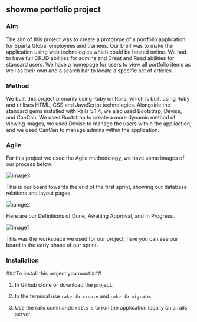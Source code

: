 ## showme portfolio project ##

### Aim ###

The aim of this project was to create a prototype of a portfolio application for Sparta Global employees and trainees. Our breif was to make the application using web technologies which could be hosted online. We had to have full CRUD abilities for admins and Creat and Read abilities for standard users. We have a homepage for users to view all portfolio items as well as their own and a search bar to locate a specific set of articles.  


### Method ###

We built this project primarily using Ruby on Rails, which is built using Ruby and utilises HTML, CSS and JavaScript technologies. Alongside the standard gems installed with Rails 5.1.4, we also used Bootstrap, Devise, and CanCan. We used Bootstrap to create a more dynamic method of viewing images, we used Devise to manage the users within the appliaction, and we used CanCan to manage admins within the application.

### Agile ###

For this project we used the Agile methodology, we have some images of our process below:

![image3](https://scontent-lhr3-1.xx.fbcdn.net/v/t34.0-12/22447154_10155783936844176_1693715727_n.jpg?oh=ccc0c994f07e9c64390bc801b84a1c25&oe=59E1AFD8)

This is our board towards the end of the first sprint, showing our database relations and layout pages.

![iamge2](https://scontent-lhr3-1.xx.fbcdn.net/v/t34.0-12/22471603_10155783937154176_835102049_n.jpg?oh=8ede84211df912bcf7cc1218a1a4b2d6&oe=59E19873)

Here are our Definitions of Done, Awaiting Approval, and In Progress.

![image1](https://scontent-lhr3-1.xx.fbcdn.net/v/t34.0-12/22472607_10155783937684176_1203363650_n.jpg?oh=5318caf092f0697f2aabfc690eddf484&oe=59E195D9)

This was the workspace we used for our project, here you can see our board in the early phase of our sprint.


### Installation ###

###To install this project you must:### 

1) In Github clone or download the project.
 
2) In the terminal use ```rake db create``` and ```rake db migrate```.
 
3) Use the rails commands ```rails s``` to run the application locally on a rails server.
